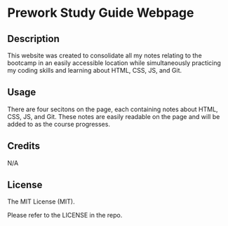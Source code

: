 # Prework Study Guide Webpage

## Description
This website was created to consolidate all my notes relating to the bootcamp in an easily accessible location while simultaneously practicing my coding skills and learning about HTML, CSS, JS, and Git.

## Usage
There are four secitons on the page, each containing notes about HTML, CSS, JS, and Git. These notes are easily readable on the page and will be added to as the course progresses.

## Credits
N/A

## License
The MIT License (MIT). 

Please refer to the LICENSE in the repo.